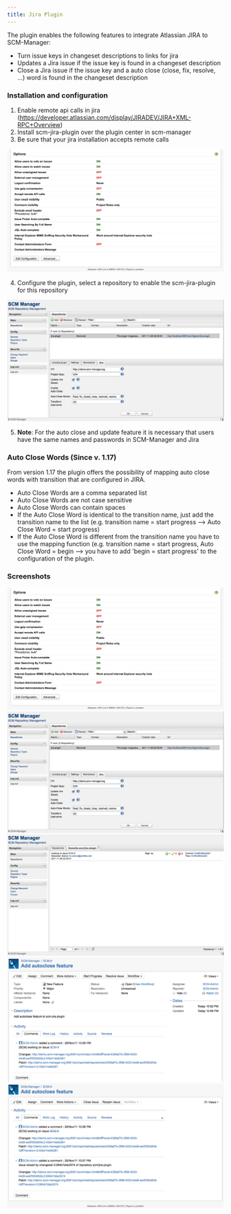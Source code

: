 ```yaml
---
title: Jira Plugin
---
```


The plugin enables the following features to integrate Atlassian JIRA to
SCM-Manager:

-   Turn issue keys in changeset descriptions to links for jira
-   Updates a Jira issue if the issue key is found in a changeset
    description
-   Close a Jira issue if the issue key and a auto close (close, fix,
    resolve, \...) word is found in the changeset description

### Installation and configuration

1.  Enable remote api calls in jira
    (https://developer.atlassian.com/display/JIRADEV/JIRA+XML-RPC+Overview)
2.  Install scm-jira-plugin over the plugin center in scm-manager
3.  Be sure that your jira installation accepts remote calls

![Screenshot](assets/jira-plugin-01.png)

4.  Configure the plugin, select a repository to enable the scm-jira-plugin for this repository

![Screenshot](assets/jira-plugin-02.png)

5.  **Note**: For the auto close and update feature it is necessary
    that users have the same names and passwords in SCM-Manager and Jira

### Auto Close Words (Since v. 1.17)

From version 1.17 the plugin offers the possibility of mapping auto
close words with transition that are configured in JIRA.

-   Auto Close Words are a comma separated list
-   Auto Close Words are not case sensitive
-   Auto Close Words can contain spaces
-   If the Auto Close Word is identical to the transition name, just add
    the transition name to the list (e.g. transition name = start
    progress \--\> Auto Close Word = start progress)
-   If the Auto Close Word is different from the transition name you
    have to use the mapping function (e.g. transition name = start
    progress, Auto Close Word = begin \--\> you have to add \'begin =
    start progress\' to the configuration of the plugin.

### Screenshots

<div class="image-list">

![](assets/jira-plugin-01.png)
![](assets/jira-plugin-02.png)
![](assets/jira-plugin-03.png)
![](assets/jira-plugin-04.png)
![](assets/jira-plugin-05.png)

</div>
